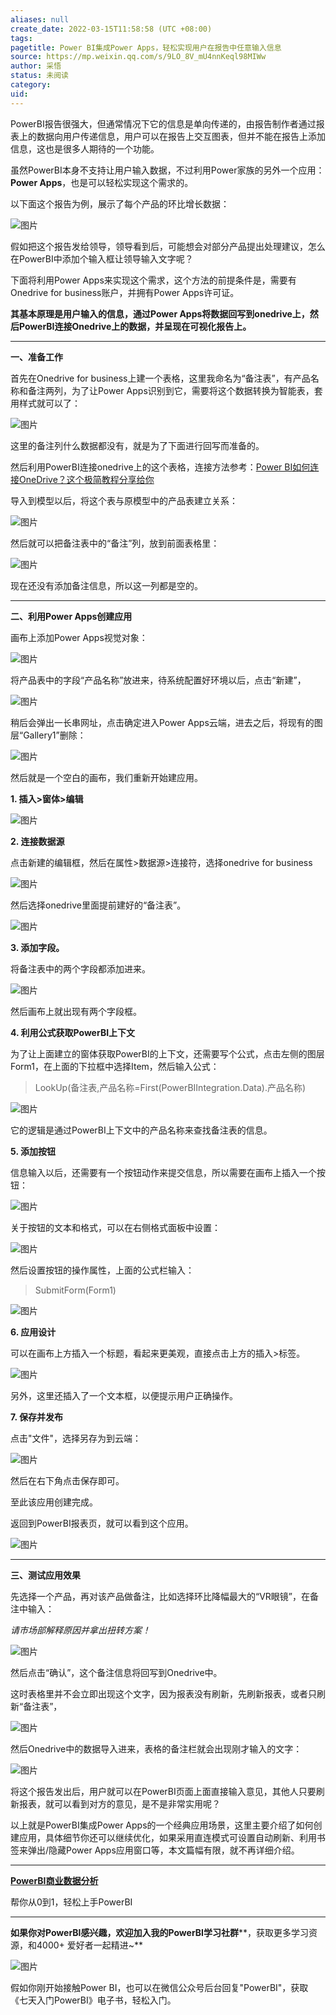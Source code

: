 ```yaml
---
aliases: null
create_date: 2022-03-15T11:58:58 (UTC +08:00)
tags: 
pagetitle: Power BI集成Power Apps，轻松实现用户在报告中任意输入信息
source: https://mp.weixin.qq.com/s/9LO_8V_mU4nnKeql98MIWw
author: 采悟
status: 未阅读
category: 
uid: 
---
```


PowerBI报告很强大，但通常情况下它的信息是单向传递的，由报告制作者通过报表上的数据向用户传递信息，用户可以在报告上交互图表，但并不能在报告上添加信息，这也是很多人期待的一个功能。  

虽然PowerBI本身不支持让用户输入数据，不过利用Power家族的另外一个应用：**Power Apps**，也是可以轻松实现这个需求的。

以下面这个报告为例，展示了每个产品的环比增长数据：

![图片](https://mmbiz.qpic.cn/mmbiz_jpg/aHEbZtANQJOQktx5oVg5n72ovsTjJD6qYtQ4pbg6RTr4AF6Xw6zZDErhenFXmCjicDU0wHzv3HgHEzEhSLQ7hlw/640?wx_fmt=jpeg&wxfrom=5&wx_lazy=1&wx_co=1)

假如把这个报告发给领导，领导看到后，可能想会对部分产品提出处理建议，怎么在PowerBI中添加个输入框让领导输入文字呢？

下面将利用Power Apps来实现这个需求，这个方法的前提条件是，需要有Onedrive for business账户，并拥有Power Apps许可证。

**其基本原理是用户输入的信息，通过Power Apps将数据回写到onedrive上，然后PowerBI连接Onedrive上的数据，并呈现在可视化报告上。**  

___

**一、准备工作**

首先在Onedrive for business上建一个表格，这里我命名为“备注表”，有产品名称和备注两列，为了让Power Apps识别到它，需要将这个数据转换为智能表，套用样式就可以了：

![图片](https://mmbiz.qpic.cn/mmbiz_jpg/aHEbZtANQJOQktx5oVg5n72ovsTjJD6qRn2H5SIl2NYFicVK2LCz5y2DrXOGVOCXFSic2JV9ZFEfvRlw9iaxY288A/640?wx_fmt=jpeg&wxfrom=5&wx_lazy=1&wx_co=1)

这里的备注列什么数据都没有，就是为了下面进行回写而准备的。

然后利用PowerBI连接onedrive上的这个表格，连接方法参考：[Power BI如何连接OneDrive？这个极简教程分享给你](http://mp.weixin.qq.com/s?__biz=MzA4MzQwMjY4MA==&mid=2484078309&idx=1&sn=acead16f62436ec048acb62295b134c6&chksm=8e13ac32b96425240657c76d62d40ffdc635a94b9de007b9f5d8d31ca0cd60e27fdcf1f99d76&scene=21#wechat_redirect)  

导入到模型以后，将这个表与原模型中的产品表建立关系：  

![图片](https://mmbiz.qpic.cn/mmbiz_jpg/aHEbZtANQJOQktx5oVg5n72ovsTjJD6qibG6BjUzWhP86iaY09k305AeW3OCzicTWpJLuQsAgGicYA434QLc5sYLDw/640?wx_fmt=jpeg&wxfrom=5&wx_lazy=1&wx_co=1)

然后就可以把备注表中的“备注”列，放到前面表格里：  

![图片](https://mmbiz.qpic.cn/mmbiz_jpg/aHEbZtANQJOQktx5oVg5n72ovsTjJD6qvafpLAGC7EcUbWr75ic7VsHD54QnpHU2wsyZiaQtYKic2EBeYpHibsWrKg/640?wx_fmt=jpeg&wxfrom=5&wx_lazy=1&wx_co=1)

现在还没有添加备注信息，所以这一列都是空的。

___

**二、利用Power Apps创建应用**

画布上添加Power Apps视觉对象：  

![图片](https://mmbiz.qpic.cn/mmbiz_jpg/aHEbZtANQJOQktx5oVg5n72ovsTjJD6q39qFKk33R0JkHFxOlSVsHSyAdsB3kgcwBv33QgCKmo6ej1ToUCa5kA/640?wx_fmt=jpeg&wxfrom=5&wx_lazy=1&wx_co=1)

将产品表中的字段“产品名称”放进来，待系统配置好环境以后，点击“新建”，  

![图片](https://mmbiz.qpic.cn/mmbiz_jpg/aHEbZtANQJOQktx5oVg5n72ovsTjJD6qp2h1KGdt4DTZ5x0DytoIuPo0Y7dU7qMgk6RaQj2tS4EFRmowBN1fqA/640?wx_fmt=jpeg&wxfrom=5&wx_lazy=1&wx_co=1)

稍后会弹出一长串网址，点击确定进入Power Apps云端，进去之后，将现有的图层“Gallery1”删除：

![图片](https://mmbiz.qpic.cn/mmbiz_jpg/aHEbZtANQJOQktx5oVg5n72ovsTjJD6qVY2Nht3ZakiaSD6TiaukXmgm33sWwoZy5gXR5majiahYwa1BdiaS3gicDCw/640?wx_fmt=jpeg&wxfrom=5&wx_lazy=1&wx_co=1)

然后就是一个空白的画布，我们重新开始建应用。

**1\. 插入>窗体>编辑**

![图片](https://mmbiz.qpic.cn/mmbiz_jpg/aHEbZtANQJOQktx5oVg5n72ovsTjJD6qzVHx6Piceicaqrfkajs6uYzxTiaiclBHLFrntbSEUMtU2G9jk8icN0iaXlDg/640?wx_fmt=jpeg&wxfrom=5&wx_lazy=1&wx_co=1)

**2\. 连接数据源**

点击新建的编辑框，然后在属性>数据源>连接符，选择onedrive for business  

![图片](https://mmbiz.qpic.cn/mmbiz_jpg/aHEbZtANQJOQktx5oVg5n72ovsTjJD6qyB2R3nicbaulwCJXaqOV54yrMKQSnT2hMuKAlksupqMGIicv9Ox9ALhg/640?wx_fmt=jpeg&wxfrom=5&wx_lazy=1&wx_co=1)

然后选择onedrive里面提前建好的“备注表”。

![图片](https://mmbiz.qpic.cn/mmbiz_jpg/aHEbZtANQJOQktx5oVg5n72ovsTjJD6qfqVSXiayDHd8Ra3Qpj2jChBq6SNfUicibzKIdejTiaKQY1cuwSJNvwVuXg/640?wx_fmt=jpeg&wxfrom=5&wx_lazy=1&wx_co=1)

**3\. 添加字段。**

将备注表中的两个字段都添加进来。  

![图片](https://mmbiz.qpic.cn/mmbiz_jpg/aHEbZtANQJOQktx5oVg5n72ovsTjJD6q4YRgBZagLh4l45z2libKestB5U3jkBLQRk8csyKyzsIb5wPBx1MEePw/640?wx_fmt=jpeg&wxfrom=5&wx_lazy=1&wx_co=1)

然后画布上就出现有两个字段框。

**4\. 利用公式获取PowerBI上下文**

为了让上面建立的窗体获取PowerBI的上下文，还需要写个公式，点击左侧的图层Form1，在上面的下拉框中选择Item，然后输入公式：

> LookUp(备注表,产品名称=First(PowerBIIntegration.Data).产品名称)

![图片](https://mmbiz.qpic.cn/mmbiz_jpg/aHEbZtANQJOQktx5oVg5n72ovsTjJD6qaBG6iaLKFETKkfUNgR540DKIyE0QLCaelywJrbYCplUKMmtydYC1e9A/640?wx_fmt=jpeg&wxfrom=5&wx_lazy=1&wx_co=1)

它的逻辑是通过PowerBI上下文中的产品名称来查找备注表的信息。  

**5\. 添加按钮**

信息输入以后，还需要有一个按钮动作来提交信息，所以需要在画布上插入一个按钮：  

![图片](https://mmbiz.qpic.cn/mmbiz_jpg/aHEbZtANQJOQktx5oVg5n72ovsTjJD6qAGoTyDCjByFc8Ihn83ufsgSibgtD87qpKu4FmNgLlnW4ejOT1TIgsJg/640?wx_fmt=jpeg&wxfrom=5&wx_lazy=1&wx_co=1)

关于按钮的文本和格式，可以在右侧格式面板中设置：  

![图片](https://mmbiz.qpic.cn/mmbiz_jpg/aHEbZtANQJOQktx5oVg5n72ovsTjJD6qmOLAZTRrwcjiaGN1Dw1GntCDVwNuum67FAxRl9FgQah6r1CDEmrIicPA/640?wx_fmt=jpeg&wxfrom=5&wx_lazy=1&wx_co=1)

然后设置按钮的操作属性，上面的公式栏输入：

> SubmitForm(Form1)

![图片](https://mmbiz.qpic.cn/mmbiz_jpg/aHEbZtANQJOQktx5oVg5n72ovsTjJD6q3qRB27zTuJVNFCibMGcfebvEZqHLibnGFQNb3icSjiawbQnoSO48n7icSaQ/640?wx_fmt=jpeg&wxfrom=5&wx_lazy=1&wx_co=1)

**6\. 应用设计**

可以在画布上方插入一个标题，看起来更美观，直接点击上方的插入>标签。  

![图片](https://mmbiz.qpic.cn/mmbiz_jpg/aHEbZtANQJOQktx5oVg5n72ovsTjJD6qEh4ukSH7d1tQjWv1M0EBic5YDy7CmEasXyDs4MLp9lTc9KiccsBpxZGw/640?wx_fmt=jpeg&wxfrom=5&wx_lazy=1&wx_co=1)

另外，这里还插入了一个文本框，以便提示用户正确操作。  

**7\. 保存并发布**

点击"文件"，选择另存为到云端：

![图片](https://mmbiz.qpic.cn/mmbiz_jpg/aHEbZtANQJOQktx5oVg5n72ovsTjJD6q7ibqLiczeadTQ5TxSVeKc12DFRgmkoY6XE2YNsNjZ1E2iamTwVgerzKhw/640?wx_fmt=jpeg&wxfrom=5&wx_lazy=1&wx_co=1)

然后在右下角点击保存即可。  

至此该应用创建完成。

返回到PowerBI报表页，就可以看到这个应用。  

![图片](https://mmbiz.qpic.cn/mmbiz_jpg/aHEbZtANQJOQktx5oVg5n72ovsTjJD6q8h1Y0icrE7jPfLZtfWBPJDEXuKJWbgK18R7bX8q2jcOwrCsNmkaSehQ/640?wx_fmt=jpeg&wxfrom=5&wx_lazy=1&wx_co=1)

___

**三、测试应用效果**

先选择一个产品，再对该产品做备注，比如选择环比降幅最大的“VR眼镜”，在备注中输入：

_请市场部解释原因并拿出扭转方案！_

![图片](https://mmbiz.qpic.cn/mmbiz_jpg/aHEbZtANQJOQktx5oVg5n72ovsTjJD6qUzZA4bKIdcib3PyqvcmG5Yt1XQMmxibGZjF1XibBDJYmD3mPlmUaHesqw/640?wx_fmt=jpeg&wxfrom=5&wx_lazy=1&wx_co=1)

然后点击“确认”，这个备注信息将回写到Onedrive中。  

这时表格里并不会立即出现这个文字，因为报表没有刷新，先刷新报表，或者只刷新“备注表”，  

![图片](https://mmbiz.qpic.cn/mmbiz_jpg/aHEbZtANQJOQktx5oVg5n72ovsTjJD6qt9nl5vflQ3A289sfSL0fwS5x25micb7XUjJTKCt0q7DlBiavsy3wosuQ/640?wx_fmt=jpeg&wxfrom=5&wx_lazy=1&wx_co=1)

然后Onedrive中的数据导入进来，表格的备注栏就会出现刚才输入的文字：

![图片](https://mmbiz.qpic.cn/mmbiz_jpg/aHEbZtANQJOQktx5oVg5n72ovsTjJD6qsbZO760K4GiasBc9YNoQ3W5RUXLf2aUhnh9ZIhKEt2voQ8NQkWiayibrw/640?wx_fmt=jpeg&wxfrom=5&wx_lazy=1&wx_co=1)

将这个报告发出后，用户就可以在PowerBI页面上面直接输入意见，其他人只要刷新报表，就可以看到对方的意见，是不是非常实用呢？

以上就是PowerBI集成Power Apps的一个经典应用场景，这里主要介绍了如何创建应用，具体细节你还可以继续优化，如果采用直连模式可设置自动刷新、利用书签来弹出/隐藏Power Apps应用窗口等，本文篇幅有限，就不再详细介绍。

___

[**PowerBI商业数据分析**](http://mp.weixin.qq.com/s?__biz=MzA4MzQwMjY4MA==&mid=2484074987&idx=1&sn=5cf4ba4b683ee9136bb7a26f6e9bcf01&chksm=8e0c533cb97bda2add48a4576b9c1e230249a5a4160dd93cd677a37ea21d26fc9cc26fc4cb1c&scene=21#wechat_redirect)

帮你从0到1，轻松上手PowerBI

___

**如果你对PowerBI感兴趣，欢迎加入我的PowerBI学习社群****，获取更多学习资源，和4000+ 爱好者一起精进~**  

![图片](https://mmbiz.qpic.cn/mmbiz_png/aHEbZtANQJMFLnwgdbghRHPLicKRaV70mVCZVq8Fhm46rkciaeOrLFJCv5f1omJxF8256YogHflkicEDM29aUMtaA/640?wx_fmt=png&wxfrom=5&wx_lazy=1&wx_co=1)

假如你刚开始接触Power BI，也可以在微信公众号后台回复"PowerBI"，获取《七天入门PowerBI》电子书，轻松入门。
